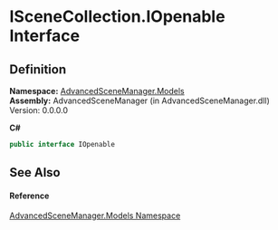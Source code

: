 # ISceneCollection.IOpenable Interface




## Definition
**Namespace:** <a href="N_AdvancedSceneManager_Models.md">AdvancedSceneManager.Models</a>  
**Assembly:** AdvancedSceneManager (in AdvancedSceneManager.dll) Version: 0.0.0.0

**C#**
``` C#
public interface IOpenable
```



## See Also


#### Reference
<a href="N_AdvancedSceneManager_Models.md">AdvancedSceneManager.Models Namespace</a>  
